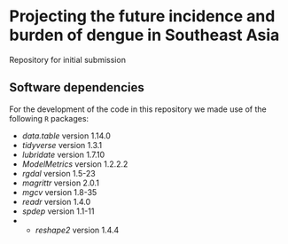 # Projecting the future incidence and burden of dengue in Southeast Asia

Repository for initial submission


## Software dependencies

For the development of the code in this repository we made use of the following `R` packages:

- *data.table* version 1.14.0
- *tidyverse* version 1.3.1
- *lubridate* version 1.7.10
- *ModelMetrics* version 1.2.2.2
- *rgdal* version 1.5-23
- *magrittr* version 2.0.1
- *mgcv* version 1.8-35
- *readr* version 1.4.0
- *spdep* version 1.1-11
- - *reshape2* version 1.4.4


